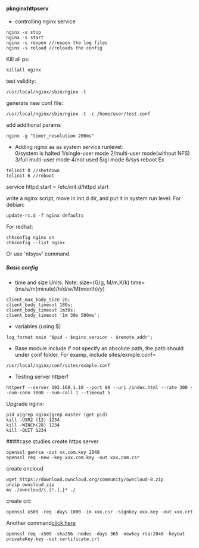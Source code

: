 #### pknginxhttpserv

- controlling nginx service
```
nginx -s stop
nginx -s start
nginx -s reopen //reopen the log files
nginx -s reload //reloads the config
```
Kill all ps:
```
killall nginx
```
test validity:
```
/usr/local/nginx/sbin/nginx -t
```
generate new conf file:
```
/usr/local/nginx/sbin/nginx -t -c /home/user/test.conf
```

add additional params
```
nginx -g "timer_resolution 200ms"
```

- Adding nginx as as system service
runlevel:  
0/system is halted 1/single-user mode 2/multi-user mode(without NFS) 3/full multi-user mode 4/not used 5/gi mode 6/sys reboot
Ex
```
telinit 0 //shotdown
telinit 6 //reboot
```
service httpd start = /etc/init.d/httpd start

write a nginx script, move in init.d dir, and put it in system run level:
For debian:
```
update-rc.d -f nginx defaults
```
For redhat:
```
chkconfig nginx on
chkconfig --list nginx
```
Or use 'ntsysv' command.

##### Basic config

- time and size Units. Note: size=(G/g, M/m,K/k) time=(ms/s/m(minute)/h/d/w/M(month)/y)
```
client_max_body_size 2G;
client_body_timeout 180s;
client_body_timeout 1m30s;
client_body_timeout '1m 30s 500ms';
```
- variables (using $)
```
log_format main '$pid - $nginx_version - $remote_addr';
```
- Base module
include
if not specify an absolute path, the path should under conf folder. For examp, include sites/exmple.conf=
```
/usr/local/nginx/conf/sites/exmple.conf
```
- Testing server
httperf
```
httperf --server 192.168.1.10 --port 80 --uri /index.html --rate 300 --num-conn 3000 --num-call 1 --timeout 5
```
Upgrade nginx:
```
pid x|grep nginx|grep master (get pid)
kill -USR2 (12) 1234
kill -WINCh(28) 1234
kill -QUIT 1234
```
####case studies
create https server
```
openssl genrsa -out xx.com.key 2048
openssl req -new -key xxx.com.key -out xxx.com.csr
```
create oncloud
```
wget https://download.owncloud.org/community/owncloud-8.zip
unzip owncloud.zip
mv ./owncloud/{.[!.],}* ./
```
create crt:
```
openssl x509 -req -days 1000 -in xxx.csr -signkey xxx.key -out xxx.crt
```
Another command[ciick here](https://www.sslshopper.com/article-most-common-openssl-commands.html)
```
openssl req -x509 -sha256 -nodes -days 365 -newkey rsa:2048 -keyout privateKey.key -out certificate.crt
```
